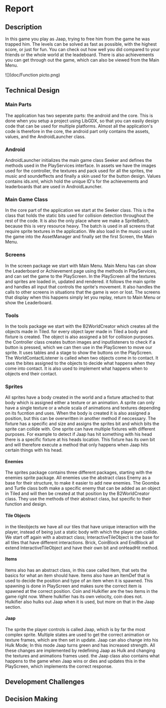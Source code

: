 # Report

## Description
In this game you play as Jaap, trying to free him from the game he was trapped him.
The levels can be solved as fast as possible, with the highest score, or just for fun.
You can check out how well you did compared to your friends or the whole world at the leadeboard.
There is also achievements you can get through out the game, which can also be viewed from the Main Menu.

![](doc/Function picto.png)

## Technical Design

### Main Parts
The application has two seperate parts: the android and the core.
This is done when you setup a project using LibGDX, so that you can easily design code that can be used for multiple platforms.
Almost all the application's code is  therefore in the core, the android part only contains the assets, values, and the AndroidLauncher class.

### Android
AndroidLauncher initializes the main game class Seeker and defines the methods used in the PlayServices interface.
In assets we have the images used for the controller, the textures and pack used for all the sprites, the music and soundeffects and finally a skin used for the button design.
Values contains ids.xml, which hold the unique ID's for the achievements and leaderboards that are used in AndroidLauncher.

### Main Game Class
In the core part of the application we start at the Seeker class.
This is the class that holds the static bits used for collision detection throughout the rest of the code.
It is also the only place where we make a SpriteBatch, because this is very resource heavy.
The batch is used in all screens that require sprite textures in the application.
We also load in the music used in the game into the AssetManager and finally set the first Screen, the Main Menu.

### Screens
In the screen package we start with Main Menu. Main Menu has can show the Leaderboard or Achievement page using the methods in PlayServices, and can set the game to the PlayScreen.
In the PlayScreen all the textures and sprites are loaded in, updated and rendered. it follows the main sprite and handles all input that controls the sprite's movement. It also handles the calls to other screens in situations that the game is won or lost.
The screens that display when this happens simply let you replay, return to Main Menu or show the Leaderboard.

### Tools
In the tools package we start with the B2WorldCreator which creates all the objects made in Tiled. for every object layer made in Tiled a body and fixture is created. The object is also assigned a bit for collision purposes.
the Controller class creates button images and inputlisteners to check if a button is pressed, which we can then use in the PlayScreen to move our sprite. It uses tables and a stage to show the buttons on the PlayScreen.
The WorldContactListener is called when two objects come in to contact. It uses the bites assigned to the objects to decide what happens when they come into contact. It is also used to implement what happens when to objects end their contact.

### Sprites
All sprites have a body created in the world and a fixture attached to that body which is assigned either a texture or an animation.
A sprite can only have a single texture or a whole scala of animations and textures depending on its fucntion and uses. When the body is created it is also assigned a position, but this can be overwritten in another method if neccessary. The fixture has a specific and size and assigns the sprites bit and which bits the sprite can collide with. One sprite can have multiple fixtures with different purposes. For example to detect if Jaap has hit something with his head there is a specific fixture at his heads location. This fixture has its own bit and will therefore execute a method that only happens when Jaap hits certain things with his head.

#### Enemies
The sprites package contains three different packages, starting with the enemies sprite package.
All enemies use the abstract class Enemy as a base for their structure, to make it easier to add new enemies.
The Goomba and Turtle class both make a specific enemy that can be added as an object in Tiled and will then be created at that position by the B2WorldCreator class. They use the methods of their abstract class, but specific to their function and design.

#### Tile Objects
in the tileobjects we have all our tiles that have unique interaction with the player, instead of being just a static body with which the player can collide. We start off again with a abstract class; InteractiveTileObject is the base for all tiles that have different interactions. Brick, CoinBlock and EndBlock all extend InteractiveTileObject and have their own bit and onHeadHit method.

#### Items
Items also has an abstract class, in this case called Item, that sets the basics for what an item should have. Items also have an ItemDef that is used to decide the position and type of an item when it is spawned. This spawning is done in PlayScreen and makes sure the correct item is spawned at the correct position. Coin and Hulkifier are the two items in the game right now. Where hulkifier has its own velocity, coin does not. Hulkifier also hulks out Jaap when it is used, but more on that in the Jaap section.

#### Jaap
The sprite the player controls is called Jaap, which is by far the most complex sprite. Multiple states are used to get the correct animation or texture frames, which are then set in update. Jaap can also change into his Hulk Mode; In this mode Jaap turns green and has increased strength. All these changes are implemented by redefining Jaap as Hulk and changing the textures and animations frames used. the Jaap class also contains what happens to the game when Jaap wins or dies and updates this in the PlayScreen, which implements the correct response.

## Development Challenges


## Decision Making




